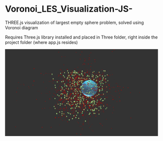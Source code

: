 # Voronoi_LES_Visualization-JS-
THREE.js visualization of largest empty sphere problem, solved using Voronoi diagram

Requires Three.js library installed and placed in Three folder, right inside the project folder (where app.js resides)

![Screenshot](screen1.png)
